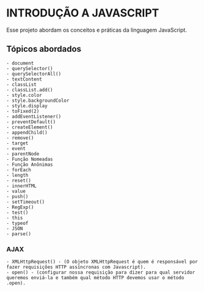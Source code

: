 # INTRODUÇÃO A JAVASCRIPT

Esse projeto abordam os conceitos e práticas da linguagem JavaScript.

## Tópicos abordados

    - document
    - querySelector()
    - querySelectorAll()
    - textContent
    - classList
    - classList.add()
    - style.color
    - style.backgroundColor
    - style.display
    - toFixed(2)
    - addEventListener()
    - preventDefault()
    - createElement()
    - appendChild()
    - remove()
    - target
    - event
    - parentNode
    - Função Nomeadas
    - Função Anônimas
    - forEach
    - length
    - reset()
    - innerHTML
    - value
    - push()
    - setTimeout()
    - RegExp()
    - test()
    - this
    - typeof
    - JSON
    - parse()

### AJAX 

    - XMLHttpRequest() - (O objeto XMLHttpRequest é quem é responsável por fazer requisições HTTP assíncronas com Javascript).
    - open() - (configurar nossa requisição para dizer para qual servidor queremos enviá-la e também qual método HTTP devemos usar o método .open).

